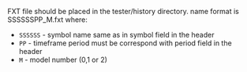 FXT file should be placed in the tester/history directory. name format is SSSSSSPP_M.fxt where:

- `SSSSSS` - symbol name same as in symbol field in the header
- `PP` - timeframe period must be correspond with period field in the header
- `M` - model number (0,1 or 2)

